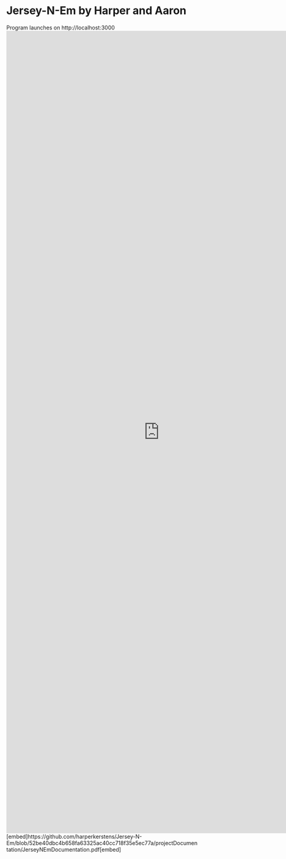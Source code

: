 <h1>Jersey-N-Em by Harper and Aaron</h1>
Program launches on http://localhost:3000

<embed src="https://github.com/harperkerstens/Jersey-N-Em/blob/52be40dbc4b658fa63325ac40cc718f35e5ec77a/projectDocumentation/JerseyNEmDocumentation.pdf" width="800px" height="2100px" />
[embed]https://github.com/harperkerstens/Jersey-N-Em/blob/52be40dbc4b658fa63325ac40cc718f35e5ec77a/projectDocumentation/JerseyNEmDocumentation.pdf[embed]
